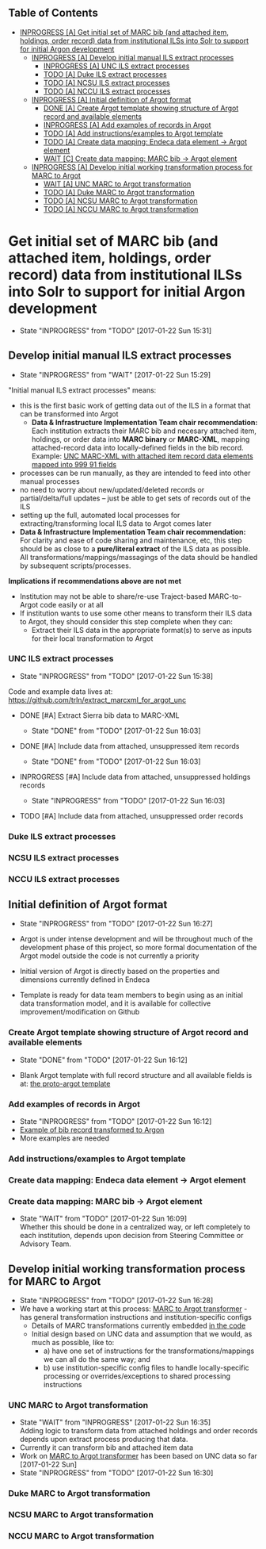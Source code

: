 <div id="table-of-contents">
<h2>Table of Contents</h2>
<div id="text-table-of-contents">
<ul>
<li><a href="#org4d02e58"><span class="todo INPROGRESS">INPROGRESS</span> <span class="priority">[A]</span> Get initial set of MARC bib (and attached item, holdings, order record) data from institutional ILSs into Solr to support for initial Argon development</a>
<ul>
<li><a href="#org769ffc0"><span class="todo INPROGRESS">INPROGRESS</span> <span class="priority">[A]</span> Develop initial manual ILS extract processes</a>
<ul>
<li><a href="#org2499dd9"><span class="todo INPROGRESS">INPROGRESS</span> <span class="priority">[A]</span> UNC ILS extract processes</a></li>
<li><a href="#orgb42dab7"><span class="todo TODO">TODO</span> <span class="priority">[A]</span> Duke ILS extract processes</a></li>
<li><a href="#org00d9ce8"><span class="todo TODO">TODO</span> <span class="priority">[A]</span> NCSU ILS extract processes</a></li>
<li><a href="#org092857b"><span class="todo TODO">TODO</span> <span class="priority">[A]</span> NCCU ILS extract processes</a></li>
</ul>
</li>
<li><a href="#org596c72a"><span class="todo INPROGRESS">INPROGRESS</span> <span class="priority">[A]</span> Initial definition of Argot format</a>
<ul>
<li><a href="#org59e5eb9"><span class="done DONE">DONE</span> <span class="priority">[A]</span> Create Argot template showing structure of Argot record and available elements</a></li>
<li><a href="#orgb5d4b8d"><span class="todo INPROGRESS">INPROGRESS</span> <span class="priority">[A]</span> Add examples of records in Argot</a></li>
<li><a href="#orgaa794e0"><span class="todo TODO">TODO</span> <span class="priority">[A]</span> Add instructions/examples to Argot template</a></li>
<li><a href="#orgbd7a6db"><span class="todo TODO">TODO</span> <span class="priority">[A]</span> Create data mapping: Endeca data element -&gt; Argot element</a></li>
<li><a href="#org3be3ddd"><span class="todo WAIT">WAIT</span> <span class="priority">[C]</span> Create data mapping: MARC bib -&gt; Argot element</a></li>
</ul>
</li>
<li><a href="#orgf80c929"><span class="todo INPROGRESS">INPROGRESS</span> <span class="priority">[A]</span> Develop initial working transformation process for MARC to Argot</a>
<ul>
<li><a href="#orga54c57f"><span class="todo WAIT">WAIT</span> <span class="priority">[A]</span> UNC MARC to Argot transformation</a></li>
<li><a href="#orgd7905b5"><span class="todo TODO">TODO</span> <span class="priority">[A]</span> Duke MARC to Argot transformation</a></li>
<li><a href="#org0743097"><span class="todo TODO">TODO</span> <span class="priority">[A]</span> NCSU MARC to Argot transformation</a></li>
<li><a href="#org3de3da1"><span class="todo TODO">TODO</span> <span class="priority">[A]</span> NCCU MARC to Argot transformation</a></li>
</ul>
</li>
</ul>
</li>
</ul>
</div>
</div>


<a id="org4d02e58"></a>

# Get initial set of MARC bib (and attached item, holdings, order record) data from institutional ILSs into Solr to support for initial Argon development

-   State "INPROGRESS" from "TODO"       <span class="timestamp-wrapper"><span class="timestamp">[2017-01-22 Sun 15:31]</span></span>


<a id="org769ffc0"></a>

## Develop initial manual ILS extract processes

-   State "INPROGRESS" from "WAIT"       <span class="timestamp-wrapper"><span class="timestamp">[2017-01-22 Sun 15:29]</span></span>

"Initial manual ILS extract processes" means: 

-   this is the first basic work of getting data out of the ILS in a format that can be transformed into Argot
    -   **Data & Infrastructure Implementation Team chair recommendation:** Each institution extracts their MARC bib and necesary attached item, holdings, or order data into **MARC binary** or **MARC-XML**, mapping attached-record data into locally-defined fields in the bib record. Example: [UNC MARC-XML with attached item record data elements mapped into 999 91 fields](https://github.com/trln/extract_marcxml_for_argot_unc/blob/master/out.xml)
-   processes can be run manually, as they are intended to feed into other manual processes
-   no need to worry about new/updated/deleted records or partial/delta/full updates &#x2013; just be able to get sets of records out of the ILS
-   setting up the full, automated local processes for extracting/transforming local ILS data to Argot comes later
-   **Data & Infrastructure Implementation Team chair recommendation:** For clarity and ease of code sharing and maintenance, etc, this step should be as close to a **pure/literal extract** of the ILS data as possible. All transformations/mappings/massagings of the data should be handled by subsequent scripts/processes.

**Implications if recommendations above are not met**

-   Institution may not be able to share/re-use Traject-based MARC-to-Argot code easily or at all
-   If institution wants to use some other means to transform their ILS data to Argot, they should consider this step complete when they can:
    -   Extract their ILS data in the appropriate format(s) to serve as inputs for their local transformation to Argot


<a id="org2499dd9"></a>

### UNC ILS extract processes

-   State "INPROGRESS" from "TODO"       <span class="timestamp-wrapper"><span class="timestamp">[2017-01-22 Sun 15:38]</span></span>

Code and example data lives at: <https://github.com/trln/extract_marcxml_for_argot_unc>

-   DONE [#A] Extract Sierra bib data to MARC-XML

    -   State "DONE"       from "TODO"       <span class="timestamp-wrapper"><span class="timestamp">[2017-01-22 Sun 16:03]</span></span>

-   DONE [#A] Include data from attached, unsuppressed item records

    -   State "DONE"       from "TODO"       <span class="timestamp-wrapper"><span class="timestamp">[2017-01-22 Sun 16:03]</span></span>

-   INPROGRESS [#A] Include data from attached, unsuppressed holdings records

    -   State "INPROGRESS" from "TODO"       <span class="timestamp-wrapper"><span class="timestamp">[2017-01-22 Sun 16:03]</span></span>

-   TODO [#A] Include data from attached, unsuppressed order records


<a id="orgb42dab7"></a>

### Duke ILS extract processes


<a id="org00d9ce8"></a>

### NCSU ILS extract processes


<a id="org092857b"></a>

### NCCU ILS extract processes


<a id="org596c72a"></a>

## Initial definition of Argot format

-   State "INPROGRESS" from "TODO"       <span class="timestamp-wrapper"><span class="timestamp">[2017-01-22 Sun 16:27]</span></span>

-   Argot is under intense development and will be throughout much of the development phase of this project, so more formal documentation of the Argot model outside the code is not currently a priority
-   Initial version of Argot is directly based on the properties and dimensions currently defined in Endeca
-   Template is ready for data team members to begin using as an initial data transformation model, and it is available for collective improvement/modification on Github


<a id="org59e5eb9"></a>

### Create Argot template showing structure of Argot record and available elements

-   State "DONE"       from "TODO"       <span class="timestamp-wrapper"><span class="timestamp">[2017-01-22 Sun 16:12]</span></span>

-   Blank Argot template with full record structure and all available fields is at: [the proto-argot template](https://github.com/trln/proto-argot/blob/master/template.json)


<a id="orgb5d4b8d"></a>

### Add examples of records in Argot

-   State "INPROGRESS" from "TODO"       <span class="timestamp-wrapper"><span class="timestamp">[2017-01-22 Sun 16:12]</span></span>
-   [Example of bib record transformed to Argon](https://github.com/trln/proto-argot/blob/master/argot_out.json)
-   More examples are needed


<a id="orgaa794e0"></a>

### Add instructions/examples to Argot template


<a id="orgbd7a6db"></a>

### Create data mapping: Endeca data element -> Argot element


<a id="org3be3ddd"></a>

### Create data mapping: MARC bib -> Argot element

-   State "WAIT"       from "TODO"       <span class="timestamp-wrapper"><span class="timestamp">[2017-01-22 Sun 16:09] </span></span>   
    Whether this should be done in a centralized way, or left completely to each institution, depends upon decision from Steering Committee or Advisory Team.


<a id="orgf80c929"></a>

## Develop initial working transformation process for MARC to Argot

-   State "INPROGRESS" from "TODO"       <span class="timestamp-wrapper"><span class="timestamp">[2017-01-22 Sun 16:28]</span></span>
-   We have a working start at this process: [MARC to Argot transformer](https://github.com/trln/marc-to-argot) - has general transformation instructions and institution-specific configs
    -   Details of MARC transformations currently embedded [in the code](https://github.com/trln/marc-to-argot)
    -   Initial design based on UNC data and assumption that we would, as much as possible, like to:
        -   a) have one set of instructions for the transformations/mappings we can all do the same way; and
        -   b) use institution-specific config files to handle locally-specific processing or overrides/exceptions to shared processing instructions


<a id="orga54c57f"></a>

### UNC MARC to Argot transformation

-   State "WAIT"       from "INPROGRESS" <span class="timestamp-wrapper"><span class="timestamp">[2017-01-22 Sun 16:35] </span></span>   
    Adding logic to transform data from attached holdings and order records depends upon extract process producing that data.
-   Currently it can transform  bib and attached item data
-   Work on [MARC to Argot transformer](https://github.com/trln/marc-to-argot) has been based on UNC data so far <span class="timestamp-wrapper"><span class="timestamp">[2017-01-22 Sun]</span></span>
-   State "INPROGRESS" from "TODO"       <span class="timestamp-wrapper"><span class="timestamp">[2017-01-22 Sun 16:30]</span></span>


<a id="orgd7905b5"></a>

### Duke MARC to Argot transformation


<a id="org0743097"></a>

### NCSU MARC to Argot transformation


<a id="org3de3da1"></a>

### NCCU MARC to Argot transformation

